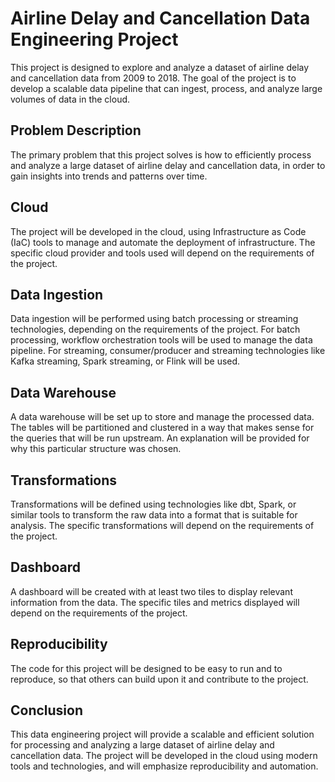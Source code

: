 # Airline Delay and Cancellation Data Engineering Project

This project is designed to explore and analyze a dataset of airline delay and cancellation data from 2009 to 2018. The goal of the project is to develop a scalable data pipeline that can ingest, process, and analyze large volumes of data in the cloud.

## Problem Description

The primary problem that this project solves is how to efficiently process and analyze a large dataset of airline delay and cancellation data, in order to gain insights into trends and patterns over time.

## Cloud

The project will be developed in the cloud, using Infrastructure as Code (IaC) tools to manage and automate the deployment of infrastructure. The specific cloud provider and tools used will depend on the requirements of the project.

## Data Ingestion

Data ingestion will be performed using batch processing or streaming technologies, depending on the requirements of the project. For batch processing, workflow orchestration tools will be used to manage the data pipeline. For streaming, consumer/producer and streaming technologies like Kafka streaming, Spark streaming, or Flink will be used.

## Data Warehouse

A data warehouse will be set up to store and manage the processed data. The tables will be partitioned and clustered in a way that makes sense for the queries that will be run upstream. An explanation will be provided for why this particular structure was chosen.

## Transformations

Transformations will be defined using technologies like dbt, Spark, or similar tools to transform the raw data into a format that is suitable for analysis. The specific transformations will depend on the requirements of the project.

## Dashboard

A dashboard will be created with at least two tiles to display relevant information from the data. The specific tiles and metrics displayed will depend on the requirements of the project.

## Reproducibility

The code for this project will be designed to be easy to run and to reproduce, so that others can build upon it and contribute to the project.

## Conclusion

This data engineering project will provide a scalable and efficient solution for processing and analyzing a large dataset of airline delay and cancellation data. The project will be developed in the cloud using modern tools and technologies, and will emphasize reproducibility and automation.
